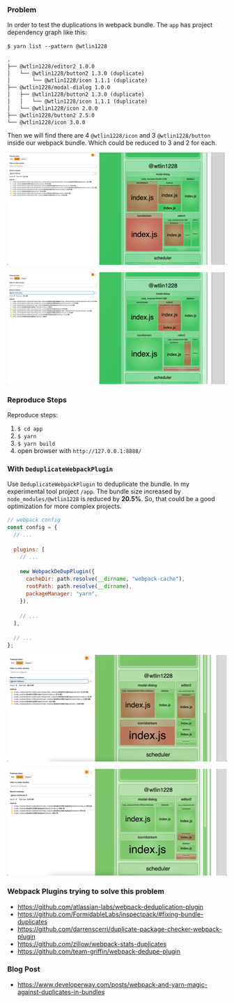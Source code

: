 ### Problem

In order to test the duplications in webpack bundle. The `app` has project dependency graph like this:

`$ yarn list --pattern @wtlin1228`

```
.
├── @wtlin1228/editor2 1.0.0
│   └── @wtlin1228/button2 1.3.0 (duplicate)
│       └── @wtlin1228/icon 1.1.1 (duplicate)
├── @wtlin1228/modal-dialog 1.0.0
│   ├── @wtlin1228/button2 1.3.0 (duplicate)
│   │   └── @wtlin1228/icon 1.1.1 (duplicate)
│   └── @wtlin1228/icon 2.0.0
├── @wtlin1228/button2 2.5.0
└── @wtlin1228/icon 3.0.0
```

Then we will find there are 4 `@wtlin1228/icon` and 3 `@wtlin1228/button` inside our webpack bundle. Which could be reduced to 3 and 2 for each.

![icon-bundle-duplications](icon-bundle-duplications.png)

![button-bundle-duplications](button-bundle-duplications.png)

### Reproduce Steps

Reproduce steps:

1. `$ cd app`
2. `$ yarn`
3. `$ yarn build`
4. open browser with `http://127.0.0.1:8888/`

### With `DeduplicateWebpackPlugin`

Use `DeduplicateWebpackPlugin` to deduplicate the bundle. In my experimental tool project `/app`. The bundle size increased by `node_modules/@wtlin1228` is reduced by **20.5%**. So, that could be a good optimization for more complex projects.

```js
// webpack config
const config = {
  // ...

  plugins: [
    // ...

    new WebpackDeDupPlugin({
      cacheDir: path.resolve(__dirname, "webpack-cache"),
      rootPath: path.resolve(__dirname),
      packageManager: "yarn",
    }),

    // ...
  ],

  // ...
};
```

![icon-bundle-deduplications](icon-bundle-deduplications.png)

![button-bundle-deduplications](button-bundle-deduplications.png)

### Webpack Plugins trying to solve this problem

- https://github.com/atlassian-labs/webpack-deduplication-plugin
- https://github.com/FormidableLabs/inspectpack/#fixing-bundle-duplicates
- https://github.com/darrenscerri/duplicate-package-checker-webpack-plugin
- https://github.com/zillow/webpack-stats-duplicates
- https://github.com/team-griffin/webpack-dedupe-plugin

### Blog Post

- https://www.developerway.com/posts/webpack-and-yarn-magic-against-duplicates-in-bundles
